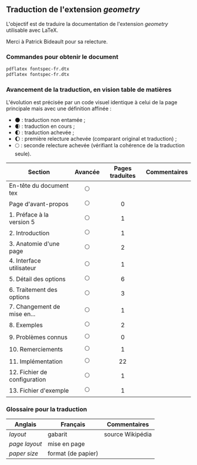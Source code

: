 ## Traduction de l'extension *geometry*

L'objectif est de traduire la documentation de l'extension *geometry* utilisable avec LaTeX.

Merci à Patrick Bideault pour sa relecture.

### Commandes pour obtenir le document

```bash
pdflatex fontspec-fr.dtx
pdflatex fontspec-fr.dtx

```

### Avancement de la traduction, en vision table de matières

L'évolution est précisée par un code visuel identique à celui de la page principale mais avec une définition affinée :

- :new_moon: : traduction non entamée ;
- :waxing_crescent_moon: : traduction en cours ;
- :first_quarter_moon: : traduction achevée ;
- :waxing_gibbous_moon: : première relecture achevée (comparant original et traduction) ; 
- :full_moon: : seconde relecture achevée (vérifiant la cohérence de la traduction seule).

Section                       | Avancée                | Pages traduites | Commentaires 
----------------------------- | :--------------------: | :-------------: | -------------------------
En-tête du document tex       | :full_moon:            |                 |
Page d'avant-propos           | :full_moon:            | 0               |  
1. Préface à la version 5     | :full_moon:            | 1               | 
2. Introduction               | :full_moon:            | 1               | 
3. Anatomie d'une page        | :full_moon:            | 2               |
4. Interface utilisateur      | :full_moon:            | 1               | 
5. Détail des options         | :full_moon:            | 6               | 
6. Traitement des options     | :full_moon:            | 3               | 
7. Changement de mise en...   | :full_moon:            | 1               |  
8. Exemples                   | :full_moon:            | 2               | 
9. Problèmes connus           | :full_moon:            | 0               | 
10. Remerciements             | :full_moon:            | 1               |  
11. Implémentation            | :full_moon:            | 22              |
12. Fichier de configuration  | :full_moon:            | 1               |  
13. Fichier d'exemple         | :full_moon:            | 1               |  

### Glossaire pour la traduction

Anglais                   | Français                                          | Commentaires 
------------------------- | ------------------------------------------------- | -------------------------------
*layout*                  | gabarit                                           | source Wikipédia
*page layout*             | mise en page                                      | 
*paper size*              | format (de papier)                                | 

